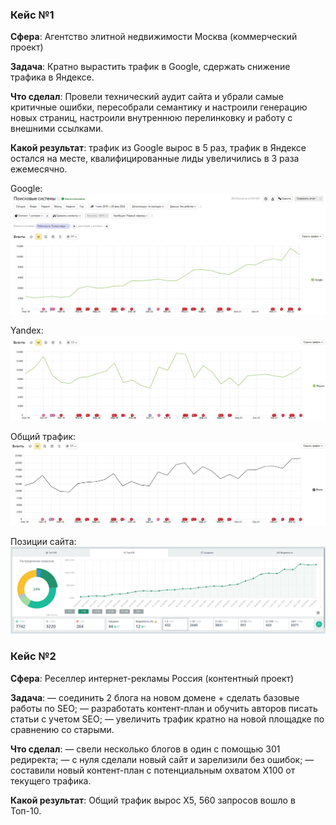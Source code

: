 <h3>Кейс №1</h3>

**Сфера**: Агентство элитной недвижимости Москва (коммерческий проект)

**Задача**: Кратно вырастить трафик в Google, сдержать снижение трафика в Яндексе.

**Что сделал**: Провели технический аудит сайта и убрали самые критичные ошибки, пересобрали семантику и настроили генерацию новых страниц, настроили внутреннюю перелинковку и работу с внешними ссылками.

**Какой результат**: трафик из Google вырос в 5 раз, трафик в Яндексе остался на месте, квалифицированные лиды увеличились в 3 раза ежемесячно.

Google:
![Google](cases/case_1_1.jpg)

Yandex:
![Yandex](cases/case_1_3.jpg)

Общий трафик:
![Общий трафик](cases/case_1_2.jpg)

Позиции сайта:
![Позиции сайта](cases/case_1_4.jpg)


<h3>Кейс №2</h3>

**Сфера**: Реселлер интернет-рекламы Россия (контентный проект)

**Задача**:
— соединить 2 блога на новом домене + сделать базовые работы по SEO;
— разработать контент-план и обучить авторов писать статьи с учетом SEO;
— увеличить трафик кратно на новой площадке по сравнению со старыми.

**Что сделал**:
— свели несколько блогов в один с помощью 301 редиректа;
— с нуля сделали новый сайт и зарелизили без ошибок;
— составили новый контент-план с потенциальным охватом X100 от текущего трафика.

**Какой результат**: Общий трафик вырос X5, 560 запросов вошло в Топ-10.


